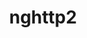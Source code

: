 ---
title: "nghttp2"
layout: cache
categories: [package, develop-2024-06-09]
meta: {"versions": ["1.48.0", "1.52.0", "1.62.0"], "compilers": ["apple-clang@=15.0.0", "cce@=15.0.1", "gcc@=10.2.1", "gcc@=10.3.0", "gcc@=11.1.0", "gcc@=11.4.0", "gcc@=12.3.0", "gcc@=7.3.1", "gcc@=7.5.0", "gcc@=9.4.0", "intel@=2021.10.0", "oneapi@=2023.2.0", "oneapi@=2024.0.0"], "oss": ["amzn2", "centos7", "rhel8", "sle_hpc15", "ubuntu18.04", "ubuntu20.04", "ubuntu22.04", "ventura"], "platforms": ["darwin", "linux"], "targets": ["aarch64", "neoverse_n1", "neoverse_v1", "neoverse_v2", "ppc64le", "x86_64_v3", "x86_64_v4", "zen4"], "stacks": ["aws-isc", "aws-isc-aarch64", "aws-pcluster-neoverse_v1", "aws-pcluster-x86_64_v4", "build_systems", "data-vis-sdk", "developer-tools", "developer-tools-manylinux2014", "e4s", "e4s-cray-rhel", "e4s-cray-sles", "e4s-neoverse-v2", "e4s-neoverse_v1", "e4s-oneapi", "e4s-power", "e4s-rocm-external", "ml-darwin-aarch64-mps", "ml-linux-x86_64-cpu", "ml-linux-x86_64-cuda", "radiuss", "radiuss-aws", "radiuss-aws-aarch64", "root", "tutorial"], "num_specs": 28, "num_specs_by_stack": {"e4s": 2, "ml-linux-x86_64-cuda": 1, "tutorial": 3, "root": 28, "ml-linux-x86_64-cpu": 1, "e4s-rocm-external": 1, "e4s-power": 1, "e4s-neoverse-v2": 2, "ml-darwin-aarch64-mps": 1, "e4s-cray-sles": 1, "e4s-oneapi": 1, "aws-pcluster-x86_64_v4": 6, "radiuss-aws-aarch64": 2, "aws-isc-aarch64": 2, "aws-pcluster-neoverse_v1": 2, "e4s-cray-rhel": 2, "radiuss-aws": 1, "aws-isc": 1, "e4s-neoverse_v1": 2, "data-vis-sdk": 1, "developer-tools-manylinux2014": 1, "build_systems": 1, "radiuss": 1, "developer-tools": 1}}
spec_details: [{"hash": "zc6oo3euja7nui5gzon5m5uektquerpq", "compiler": "gcc@=11.4.0", "versions": ["1.62.0"], "os": "ubuntu22.04", "platform": "linux", "target": "x86_64_v3", "variants": ["build_system=autotools"], "stacks": ["e4s", "ml-linux-x86_64-cuda", "tutorial", "root", "ml-linux-x86_64-cpu", "e4s-rocm-external"], "size": "-", "tarball": "https://binaries.spack.io/develop-2024-06-09/build_cache/linux-ubuntu22.04-x86_64_v3/gcc-11.4.0/nghttp2-1.62.0/linux-ubuntu22.04-x86_64_v3-gcc-11.4.0-nghttp2-1.62.0-zc6oo3euja7nui5gzon5m5uektquerpq.spack"}, {"hash": "vfi6eo3a57c6q5jofz3jnwxhz6stoh3k", "compiler": "gcc@=9.4.0", "versions": ["1.62.0"], "os": "ubuntu20.04", "platform": "linux", "target": "ppc64le", "variants": ["build_system=autotools"], "stacks": ["root", "e4s-power"], "size": "-", "tarball": "https://binaries.spack.io/develop-2024-06-09/build_cache/linux-ubuntu20.04-ppc64le/gcc-9.4.0/nghttp2-1.62.0/linux-ubuntu20.04-ppc64le-gcc-9.4.0-nghttp2-1.62.0-vfi6eo3a57c6q5jofz3jnwxhz6stoh3k.spack"}, {"hash": "7ekevirvz3jy3xn2iigod7bw4cx5klxj", "compiler": "gcc@=11.4.0", "versions": ["1.62.0"], "os": "ubuntu22.04", "platform": "linux", "target": "neoverse_v2", "variants": ["build_system=autotools"], "stacks": ["root", "e4s-neoverse-v2"], "size": "-", "tarball": "https://binaries.spack.io/develop-2024-06-09/build_cache/linux-ubuntu22.04-neoverse_v2/gcc-11.4.0/nghttp2-1.62.0/linux-ubuntu22.04-neoverse_v2-gcc-11.4.0-nghttp2-1.62.0-7ekevirvz3jy3xn2iigod7bw4cx5klxj.spack"}, {"hash": "h4puzdoh6vqddnhnbdquelff6ccukjpp", "compiler": "apple-clang@=15.0.0", "versions": ["1.62.0"], "os": "ventura", "platform": "darwin", "target": "aarch64", "variants": ["build_system=autotools"], "stacks": ["root", "ml-darwin-aarch64-mps"], "size": "-", "tarball": "https://binaries.spack.io/develop-2024-06-09/build_cache/darwin-ventura-aarch64/apple-clang-15.0.0/nghttp2-1.62.0/darwin-ventura-aarch64-apple-clang-15.0.0-nghttp2-1.62.0-h4puzdoh6vqddnhnbdquelff6ccukjpp.spack"}, {"hash": "blfum5powq4ojtwhbeyyjmedrexmhxv2", "compiler": "gcc@=10.3.0", "versions": ["1.62.0"], "os": "sle_hpc15", "platform": "linux", "target": "x86_64_v4", "variants": ["build_system=autotools"], "stacks": ["root", "e4s-cray-sles"], "size": "-", "tarball": "https://binaries.spack.io/develop-2024-06-09/build_cache/linux-sle_hpc15-x86_64_v4/gcc-10.3.0/nghttp2-1.62.0/linux-sle_hpc15-x86_64_v4-gcc-10.3.0-nghttp2-1.62.0-blfum5powq4ojtwhbeyyjmedrexmhxv2.spack"}, {"hash": "hgh2iu6773nm5owbwcan3pxacplcosnr", "compiler": "oneapi@=2024.0.0", "versions": ["1.62.0"], "os": "ubuntu22.04", "platform": "linux", "target": "x86_64_v3", "variants": ["build_system=autotools"], "stacks": ["root", "e4s-oneapi"], "size": "-", "tarball": "https://binaries.spack.io/develop-2024-06-09/build_cache/linux-ubuntu22.04-x86_64_v3/oneapi-2024.0.0/nghttp2-1.62.0/linux-ubuntu22.04-x86_64_v3-oneapi-2024.0.0-nghttp2-1.62.0-hgh2iu6773nm5owbwcan3pxacplcosnr.spack"}, {"hash": "zob3552b7324l65gkwtnscssznzoouai", "compiler": "gcc@=12.3.0", "versions": ["1.62.0"], "os": "amzn2", "platform": "linux", "target": "x86_64_v3", "variants": ["build_system=autotools"], "stacks": ["root", "aws-pcluster-x86_64_v4"], "size": "-", "tarball": "https://binaries.spack.io/develop-2024-06-09/build_cache/linux-amzn2-x86_64_v3/gcc-12.3.0/nghttp2-1.62.0/linux-amzn2-x86_64_v3-gcc-12.3.0-nghttp2-1.62.0-zob3552b7324l65gkwtnscssznzoouai.spack"}, {"hash": "5ihtjp5lz76npdoyez5dbdj5hhfqmo3l", "compiler": "gcc@=7.3.1", "versions": ["1.62.0"], "os": "amzn2", "platform": "linux", "target": "neoverse_n1", "variants": ["build_system=autotools"], "stacks": ["radiuss-aws-aarch64", "aws-isc-aarch64", "root"], "size": "-", "tarball": "https://binaries.spack.io/develop-2024-06-09/build_cache/linux-amzn2-neoverse_n1/gcc-7.3.1/nghttp2-1.62.0/linux-amzn2-neoverse_n1-gcc-7.3.1-nghttp2-1.62.0-5ihtjp5lz76npdoyez5dbdj5hhfqmo3l.spack"}, {"hash": "wh4xugmzpml6dxucrtlfvaxdklm2k4xf", "compiler": "gcc@=12.3.0", "versions": ["1.62.0"], "os": "amzn2", "platform": "linux", "target": "neoverse_n1", "variants": ["build_system=autotools"], "stacks": ["aws-pcluster-neoverse_v1", "root"], "size": "-", "tarball": "https://binaries.spack.io/develop-2024-06-09/build_cache/linux-amzn2-neoverse_n1/gcc-12.3.0/nghttp2-1.62.0/linux-amzn2-neoverse_n1-gcc-12.3.0-nghttp2-1.62.0-wh4xugmzpml6dxucrtlfvaxdklm2k4xf.spack"}, {"hash": "cvvl4zlcfmmrdydsnfp7pgylp4mk5q4p", "compiler": "gcc@=7.3.1", "versions": ["1.62.0"], "os": "amzn2", "platform": "linux", "target": "aarch64", "variants": ["build_system=autotools"], "stacks": ["radiuss-aws-aarch64", "aws-isc-aarch64", "root"], "size": "-", "tarball": "https://binaries.spack.io/develop-2024-06-09/build_cache/linux-amzn2-aarch64/gcc-7.3.1/nghttp2-1.62.0/linux-amzn2-aarch64-gcc-7.3.1-nghttp2-1.62.0-cvvl4zlcfmmrdydsnfp7pgylp4mk5q4p.spack"}, {"hash": "kvqovmjdqqwxycksy56njskofkdnsv2m", "compiler": "cce@=15.0.1", "versions": ["1.62.0"], "os": "rhel8", "platform": "linux", "target": "zen4", "variants": ["build_system=autotools"], "stacks": ["root", "e4s-cray-rhel"], "size": "-", "tarball": "https://binaries.spack.io/develop-2024-06-09/build_cache/linux-rhel8-zen4/cce-15.0.1/nghttp2-1.62.0/linux-rhel8-zen4-cce-15.0.1-nghttp2-1.62.0-kvqovmjdqqwxycksy56njskofkdnsv2m.spack"}, {"hash": "wvf4467zlfnxhfmyn7l33vrzxtyf7efm", "compiler": "gcc@=11.4.0", "versions": ["1.52.0"], "os": "ubuntu22.04", "platform": "linux", "target": "x86_64_v3", "variants": ["build_system=autotools"], "stacks": ["root", "e4s"], "size": "-", "tarball": "https://binaries.spack.io/develop-2024-06-09/build_cache/linux-ubuntu22.04-x86_64_v3/gcc-11.4.0/nghttp2-1.52.0/linux-ubuntu22.04-x86_64_v3-gcc-11.4.0-nghttp2-1.52.0-wvf4467zlfnxhfmyn7l33vrzxtyf7efm.spack"}, {"hash": "3xyt4lma2ajbbeue2mzoujffyzhwvux3", "compiler": "gcc@=7.3.1", "versions": ["1.62.0"], "os": "amzn2", "platform": "linux", "target": "x86_64_v3", "variants": ["build_system=autotools"], "stacks": ["root", "radiuss-aws", "aws-isc"], "size": "-", "tarball": "https://binaries.spack.io/develop-2024-06-09/build_cache/linux-amzn2-x86_64_v3/gcc-7.3.1/nghttp2-1.62.0/linux-amzn2-x86_64_v3-gcc-7.3.1-nghttp2-1.62.0-3xyt4lma2ajbbeue2mzoujffyzhwvux3.spack"}, {"hash": "sgan3limkus5x26k5uhq6fpqkpikaiwq", "compiler": "gcc@=11.4.0", "versions": ["1.62.0"], "os": "ubuntu22.04", "platform": "linux", "target": "neoverse_v1", "variants": ["build_system=autotools"], "stacks": ["root", "e4s-neoverse_v1"], "size": "-", "tarball": "https://binaries.spack.io/develop-2024-06-09/build_cache/linux-ubuntu22.04-neoverse_v1/gcc-11.4.0/nghttp2-1.62.0/linux-ubuntu22.04-neoverse_v1-gcc-11.4.0-nghttp2-1.62.0-sgan3limkus5x26k5uhq6fpqkpikaiwq.spack"}, {"hash": "pwq5sfcng6rtbmrfvsboayklsogsx3bt", "compiler": "gcc@=11.1.0", "versions": ["1.62.0"], "os": "ubuntu20.04", "platform": "linux", "target": "x86_64_v3", "variants": ["build_system=autotools"], "stacks": ["data-vis-sdk", "root"], "size": "-", "tarball": "https://binaries.spack.io/develop-2024-06-09/build_cache/linux-ubuntu20.04-x86_64_v3/gcc-11.1.0/nghttp2-1.62.0/linux-ubuntu20.04-x86_64_v3-gcc-11.1.0-nghttp2-1.62.0-pwq5sfcng6rtbmrfvsboayklsogsx3bt.spack"}, {"hash": "2kvl2k5uztqeueoxql2lbei3mksfnsay", "compiler": "gcc@=10.2.1", "versions": ["1.62.0"], "os": "centos7", "platform": "linux", "target": "x86_64_v3", "variants": ["build_system=autotools"], "stacks": ["root", "developer-tools-manylinux2014"], "size": "-", "tarball": "https://binaries.spack.io/develop-2024-06-09/build_cache/linux-centos7-x86_64_v3/gcc-10.2.1/nghttp2-1.62.0/linux-centos7-x86_64_v3-gcc-10.2.1-nghttp2-1.62.0-2kvl2k5uztqeueoxql2lbei3mksfnsay.spack"}, {"hash": "fevpqdld5xrn5zmgpbjlsn7ztchhoqla", "compiler": "oneapi@=2023.2.0", "versions": ["1.62.0"], "os": "amzn2", "platform": "linux", "target": "x86_64_v3", "variants": ["build_system=autotools"], "stacks": ["root", "aws-pcluster-x86_64_v4"], "size": "-", "tarball": "https://binaries.spack.io/develop-2024-06-09/build_cache/linux-amzn2-x86_64_v3/oneapi-2023.2.0/nghttp2-1.62.0/linux-amzn2-x86_64_v3-oneapi-2023.2.0-nghttp2-1.62.0-fevpqdld5xrn5zmgpbjlsn7ztchhoqla.spack"}, {"hash": "jonhorgtb6zvy5tpgi6ct4e7dkomaksc", "compiler": "intel@=2021.10.0", "versions": ["1.62.0"], "os": "amzn2", "platform": "linux", "target": "x86_64_v3", "variants": ["build_system=autotools"], "stacks": ["root", "aws-pcluster-x86_64_v4"], "size": "-", "tarball": "https://binaries.spack.io/develop-2024-06-09/build_cache/linux-amzn2-x86_64_v3/intel-2021.10.0/nghttp2-1.62.0/linux-amzn2-x86_64_v3-intel-2021.10.0-nghttp2-1.62.0-jonhorgtb6zvy5tpgi6ct4e7dkomaksc.spack"}, {"hash": "d34rvjg7kla3qvxuiwaeibmou63p6vun", "compiler": "gcc@=12.3.0", "versions": ["1.62.0"], "os": "amzn2", "platform": "linux", "target": "x86_64_v4", "variants": ["build_system=autotools"], "stacks": ["root", "aws-pcluster-x86_64_v4"], "size": "-", "tarball": "https://binaries.spack.io/develop-2024-06-09/build_cache/linux-amzn2-x86_64_v4/gcc-12.3.0/nghttp2-1.62.0/linux-amzn2-x86_64_v4-gcc-12.3.0-nghttp2-1.62.0-d34rvjg7kla3qvxuiwaeibmou63p6vun.spack"}, {"hash": "2t5ylus2bd3jlwy5qc4mnkaxcxbjmb5j", "compiler": "gcc@=7.5.0", "versions": ["1.62.0"], "os": "ubuntu18.04", "platform": "linux", "target": "x86_64_v3", "variants": ["build_system=autotools"], "stacks": ["root", "build_systems", "radiuss", "developer-tools"], "size": "-", "tarball": "https://binaries.spack.io/develop-2024-06-09/build_cache/linux-ubuntu18.04-x86_64_v3/gcc-7.5.0/nghttp2-1.62.0/linux-ubuntu18.04-x86_64_v3-gcc-7.5.0-nghttp2-1.62.0-2t5ylus2bd3jlwy5qc4mnkaxcxbjmb5j.spack"}, {"hash": "lpkcnwywzyf2hm35cekicas5ajdp5i2b", "compiler": "gcc@=12.3.0", "versions": ["1.62.0"], "os": "amzn2", "platform": "linux", "target": "neoverse_v1", "variants": ["build_system=autotools"], "stacks": ["aws-pcluster-neoverse_v1", "root"], "size": "-", "tarball": "https://binaries.spack.io/develop-2024-06-09/build_cache/linux-amzn2-neoverse_v1/gcc-12.3.0/nghttp2-1.62.0/linux-amzn2-neoverse_v1-gcc-12.3.0-nghttp2-1.62.0-lpkcnwywzyf2hm35cekicas5ajdp5i2b.spack"}, {"hash": "jq6euqbj2cqvzyzdr22svv3dblewvzqf", "compiler": "oneapi@=2023.2.0", "versions": ["1.62.0"], "os": "amzn2", "platform": "linux", "target": "x86_64_v4", "variants": ["build_system=autotools"], "stacks": ["root", "aws-pcluster-x86_64_v4"], "size": "-", "tarball": "https://binaries.spack.io/develop-2024-06-09/build_cache/linux-amzn2-x86_64_v4/oneapi-2023.2.0/nghttp2-1.62.0/linux-amzn2-x86_64_v4-oneapi-2023.2.0-nghttp2-1.62.0-jq6euqbj2cqvzyzdr22svv3dblewvzqf.spack"}, {"hash": "itzywcrdxdtbah5evx46p2ypr53wpb3w", "compiler": "intel@=2021.10.0", "versions": ["1.62.0"], "os": "amzn2", "platform": "linux", "target": "x86_64_v4", "variants": ["build_system=autotools"], "stacks": ["root", "aws-pcluster-x86_64_v4"], "size": "-", "tarball": "https://binaries.spack.io/develop-2024-06-09/build_cache/linux-amzn2-x86_64_v4/intel-2021.10.0/nghttp2-1.62.0/linux-amzn2-x86_64_v4-intel-2021.10.0-nghttp2-1.62.0-itzywcrdxdtbah5evx46p2ypr53wpb3w.spack"}, {"hash": "fanx2ayxuwqux7nxplq4im5e4gb2jmak", "compiler": "gcc@=11.4.0", "versions": ["1.62.0"], "os": "ubuntu22.04", "platform": "linux", "target": "neoverse_v1", "variants": ["build_system=autotools"], "stacks": ["root", "e4s-neoverse_v1"], "size": "-", "tarball": "https://binaries.spack.io/develop-2024-06-09/build_cache/linux-ubuntu22.04-neoverse_v1/gcc-11.4.0/nghttp2-1.62.0/linux-ubuntu22.04-neoverse_v1-gcc-11.4.0-nghttp2-1.62.0-fanx2ayxuwqux7nxplq4im5e4gb2jmak.spack"}, {"hash": "veoy2azscya4r7zuogpf3mzmfrhrcbaf", "compiler": "gcc@=11.4.0", "versions": ["1.48.0"], "os": "ubuntu22.04", "platform": "linux", "target": "x86_64_v3", "variants": ["build_system=autotools"], "stacks": ["root", "tutorial"], "size": "-", "tarball": "https://binaries.spack.io/develop-2024-06-09/build_cache/linux-ubuntu22.04-x86_64_v3/gcc-11.4.0/nghttp2-1.48.0/linux-ubuntu22.04-x86_64_v3-gcc-11.4.0-nghttp2-1.48.0-veoy2azscya4r7zuogpf3mzmfrhrcbaf.spack"}, {"hash": "7t4fwgbtbiqifcni4fcwcoloheoufzqf", "compiler": "gcc@=12.3.0", "versions": ["1.62.0"], "os": "ubuntu22.04", "platform": "linux", "target": "x86_64_v3", "variants": ["build_system=autotools"], "stacks": ["root", "tutorial"], "size": "-", "tarball": "https://binaries.spack.io/develop-2024-06-09/build_cache/linux-ubuntu22.04-x86_64_v3/gcc-12.3.0/nghttp2-1.62.0/linux-ubuntu22.04-x86_64_v3-gcc-12.3.0-nghttp2-1.62.0-7t4fwgbtbiqifcni4fcwcoloheoufzqf.spack"}, {"hash": "6wkgf2ezweb4eurqninntdkt53r6zse6", "compiler": "cce@=15.0.1", "versions": ["1.62.0"], "os": "rhel8", "platform": "linux", "target": "zen4", "variants": ["build_system=autotools"], "stacks": ["root", "e4s-cray-rhel"], "size": "-", "tarball": "https://binaries.spack.io/develop-2024-06-09/build_cache/linux-rhel8-zen4/cce-15.0.1/nghttp2-1.62.0/linux-rhel8-zen4-cce-15.0.1-nghttp2-1.62.0-6wkgf2ezweb4eurqninntdkt53r6zse6.spack"}, {"hash": "cuw3f4nwiaijcfqkhensk5hlxghl2rvp", "compiler": "gcc@=11.4.0", "versions": ["1.62.0"], "os": "ubuntu22.04", "platform": "linux", "target": "neoverse_v2", "variants": ["build_system=autotools"], "stacks": ["root", "e4s-neoverse-v2"], "size": "-", "tarball": "https://binaries.spack.io/develop-2024-06-09/build_cache/linux-ubuntu22.04-neoverse_v2/gcc-11.4.0/nghttp2-1.62.0/linux-ubuntu22.04-neoverse_v2-gcc-11.4.0-nghttp2-1.62.0-cuw3f4nwiaijcfqkhensk5hlxghl2rvp.spack"}]
---